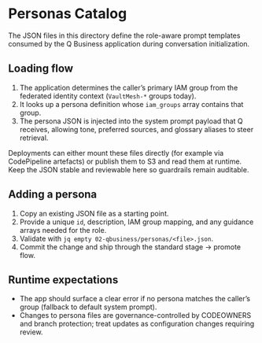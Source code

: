# Personas Catalog

The JSON files in this directory define the role-aware prompt templates consumed by the Q Business application during conversation initialization.

## Loading flow

1. The application determines the caller’s primary IAM group from the federated identity context (`VaultMesh-*` groups today).
2. It looks up a persona definition whose `iam_groups` array contains that group.
3. The persona JSON is injected into the system prompt payload that Q receives, allowing tone, preferred sources, and glossary aliases to steer retrieval.

Deployments can either mount these files directly (for example via CodePipeline artefacts) or publish them to S3 and read them at runtime. Keep the JSON stable and reviewable here so guardrails remain auditable.

## Adding a persona

1. Copy an existing JSON file as a starting point.
2. Provide a unique `id`, description, IAM group mapping, and any guidance arrays needed for the role.
3. Validate with `jq empty 02-qbusiness/personas/<file>.json`.
4. Commit the change and ship through the standard stage → promote flow.

## Runtime expectations

* The app should surface a clear error if no persona matches the caller’s group (fallback to default system prompt).
* Changes to persona files are governance-controlled by CODEOWNERS and branch protection; treat updates as configuration changes requiring review.
